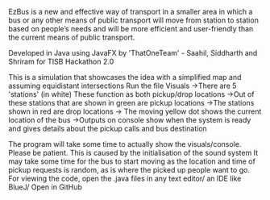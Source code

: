 EzBus is a new and effective way of transport in a smaller area in which a bus or any other means of public transport will move from station to station based on people’s needs and will be more efficient and user-friendly than the current means of public transport.

Developed in Java using JavaFX by 'ThatOneTeam' - Saahil, Siddharth and Shriram for TISB Hackathon 2.0

This is a simulation that showcases the idea with a simplified map and assuming equidistant intersections
Run the file Visuals
->There are 5 'stations' (in white) These function as both pickup/drop locations
->Out of these stations that are shown in green are pickup locations
->The stations shown in red are drop locations
-> The moving yellow dot shows the current location of the bus
->Outputs on console show when the system is ready and gives details about the pickup calls and bus destination

The program will take some time to actually show the visuals/console. Please be patient. This is caused by the initialisation of the sound system
It may take some time for the bus to start moving as the location and time of pickup requests is random, as is where the picked up people want to go.
For viewing the code, open the .java files in any text editor/ an IDE like BlueJ/ Open in GitHub
